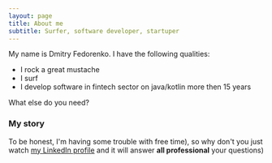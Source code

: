 ```yaml
---
layout: page
title: About me
subtitle: Surfer, software developer, startuper 
---
```


My name is Dmitry Fedorenko. I have the following qualities:

- I rock a great mustache
- I surf
- I develop software in fintech sector on java/kotlin more then 15 years

What else do you need?

### My story

To be honest, I'm having some trouble with free time), so why don't you just watch [my LinkedIn profile](https://www.linkedin.com/in/dmitry-fedorenko/) and it will answer **all professional** your questions)

